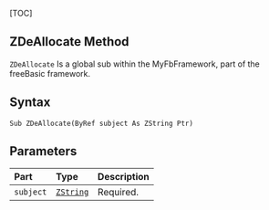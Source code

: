 [TOC]
## ZDeAllocate Method

`ZDeAllocate` Is a global sub within the MyFbFramework, part of the freeBasic framework.
## Syntax

```freeBasic
Sub ZDeAllocate(ByRef subject As ZString Ptr)
```

## Parameters

|Part|Type|Description|
| :------------ | :------------ | :------------ |
|`subject`|[`ZString`]("https://www.freebasic.net/wiki/KeyPgZString")|Required.|
